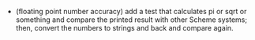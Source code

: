 - (floating point number accuracy) add a test that calculates pi or
  sqrt or something and compare the printed result with other Scheme
  systems; then, convert the numbers to strings and back and compare
  again.
